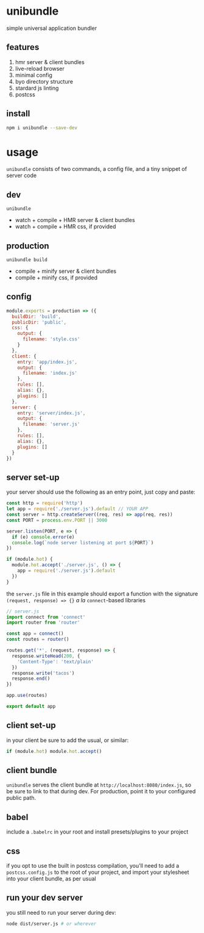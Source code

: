 # unibundle
simple universal application bundler

## features
1. hmr server & client bundles
2. live-reload browser
2. minimal config
3. byo directory structure
4. stardard js linting
5. postcss

## install
```bash
npm i unibundle --save-dev
```

# usage
`unibundle` consists of two commands, a config file, and a tiny snippet of server
code

## dev
```
unibundle
```
- watch + compile + HMR server & client bundles
- watch + compile + HMR css, if provided

## production
```
unibundle build
```
- compile + minify server & client bundles
- compile + minify css, if provided

## config
```javascript
module.exports = production => ({
  buildDir: 'build',
  publicDir: 'public',
  css: {
    output: {
      filename: 'style.css'
    }
  },
  client: {
    entry: 'app/index.js',
    output: {
      filename: 'index.js'
    },
    rules: [],
    alias: {},
    plugins: []
  },
  server: {
    entry: 'server/index.js',
    output: {
      filename: 'server.js'
    },
    rules: [],
    alias: {},
    plugins: []
  }
})
```

## server set-up
your server should use the following as an entry point, just copy and paste:
```javascript
const http = require('http')
let app = require('./server.js').default // YOUR APP
const server = http.createServer((req, res) => app(req, res))
const PORT = process.env.PORT || 3000

server.listen(PORT, e => {
  if (e) console.error(e)
  console.log(`node server listening at port ${PORT}`)
})

if (module.hot) {
  module.hot.accept('./server.js', () => {
    app = require('./server.js').default
  })
}
```
the `server.js` file in this example should export a function with the signature
`(request, response) => {}` *a la* `connect`-based libraries
```javascript
// server.js
import connect from 'connect'
import router from 'router'

const app = connect()
const routes = router()

routes.get('*', (request, response) => {
  response.writeHead(200, {
    'Content-Type': 'text/plain'
  })
  response.write('tacos')
  response.end()
})

app.use(routes)

export default app
```

## client set-up
in your client be sure to add the usual, or similar:
```javascript
if (module.hot) module.hot.accept()
```

## client bundle
`unibundle` serves the client bundle at `http://localhost:8080/index.js`, so be
sure to link to that during dev. For production, point it to your configured
public path.

## babel
include a `.babelrc` in your root and install presets/plugins to your project

## css
if you opt to use the built in postcss compilation, you'll need to add a
  `postcss.config.js` to the root of your project, and import your stylesheet
  into your client bundle, as per usual

## run your dev server
you still need to run your server during dev:
```bash
node dist/server.js # or wherever
```

